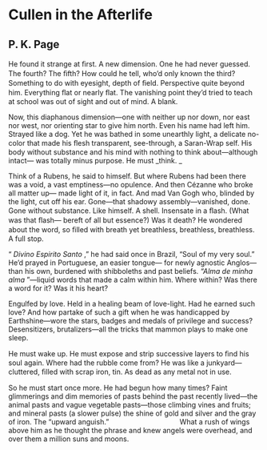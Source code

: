 # Cullen in the Afterlife
## P. K. Page
He found it strange at ﬁrst. A new dimension.
One he had never guessed. The fourth? The ﬁfth?
How could he tell, who’d only known the third?
Something to do with eyesight, depth of ﬁeld.
Perspective quite beyond him. Everything ﬂat
or nearly ﬂat. The vanishing point
they’d tried to teach at school was out of sight
and out of mind. A blank.

Now, this diaphanous dimension—one
with neither up nor down, nor east nor west,
nor orienting star to give him north.
Even his name had left him. Strayed like a dog.
Yet he was bathed in some unearthly light,
a delicate no-color that made his ﬂesh
transparent, see-through, a Saran-Wrap self.
His body without substance and his mind
with nothing to think about—although intact—
was totally minus purpose. He must _think.
_

Think of a Rubens, he said to himself. But where
Rubens had been there was a void, a vast
emptiness—no opulence. And then
Cézanne who broke all matter up—
made light of it, in fact. And mad Van Gogh
who, blinded by the light, cut off his ear.
Gone—that shadowy assembly—vanished, done.
Gone without substance. Like himself. A shell.
Insensate in a ﬂash. (What was that ﬂash—
bereft of all but essence?) Was it death?
He wondered about the word, so ﬁlled with breath
yet breathless, breathless, breathless. A full stop.

“ _Divino Espirito Santo_ ,” he had said
once in Brazil, “Soul of my very soul.”
He’d prayed in Portuguese, an easier tongue—
for newly agnostic Anglos—than his own,
burdened with shibboleths and past beliefs.
 _“Alma de minha alma_ ”—liquid words
that made a calm within him. Where within?
Was there a word for it? Was it his heart?

Engulfed by love. Held in a healing beam
of love-light. Had he earned such love?
And how partake of such a gift when he
was handicapped by Earthshine—wore the stars,
badges and medals of privilege and success?
Desensitizers, brutalizers—all
the tricks that mammon plays to make one sleep.

He must wake up. He must expose and strip
successive layers to ﬁnd his soul again.
Where had the rubble come from? He was like
a junkyard—cluttered, ﬁlled with scrap iron, tin.
As dead as any metal not in use.

So he must start once more. He had begun
how many times? Faint glimmerings and dim
memories of pasts behind the past
recently lived—the animal pasts and vague
vegetable pasts—those climbing vines and fruits;
and mineral pasts (a slower pulse) the shine
of gold and silver and the gray of iron.
The “upward anguish.”
                                   What a rush of wings
above him as he thought the phrase and knew
angels were overhead, and over them
a million suns and moons.